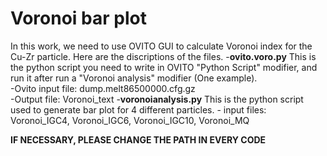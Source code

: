 # Voronoi bar plot
In this work, we need to use OVITO GUI to calculate Voronoi index for the Cu-Zr particle. Here are the discriptions of the files.
    -**ovito.voro.py** This is the python script you need to write in OVITO "Python Script" modifier, and run it after run a "Voronoi analysis" modifier (One example).  <br>
	     -Ovito input file: dump.melt86500000.cfg.gz<br>
		 -Output file: Voronoi_text
	-**voronoianalysis.py** This is the python script used to generate bar plot for 4 different particles.
	     - input files: Voronoi_IGC4, Voronoi_IGC6, Voronoi_IGC10, Voronoi_MQ<br>

**IF NECESSARY, PLEASE CHANGE THE PATH IN EVERY CODE**